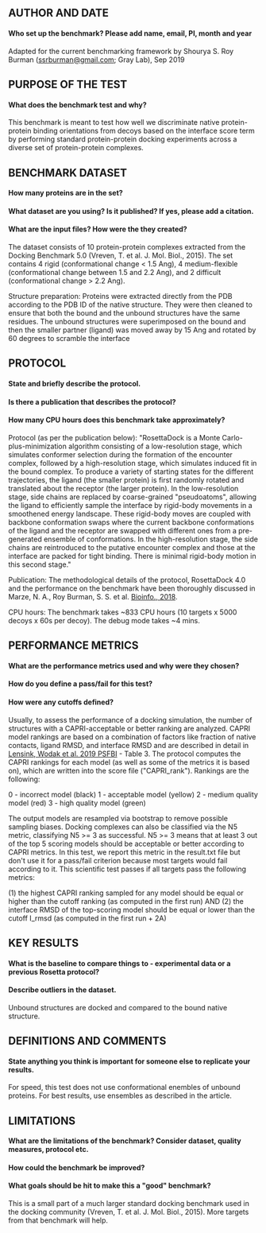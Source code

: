 ## AUTHOR AND DATE
#### Who set up the benchmark? Please add name, email, PI, month and year

Adapted for the current benchmarking framework by Shourya S. Roy Burman (ssrburman@gmail.com; Gray Lab), Sep 2019 

## PURPOSE OF THE TEST
#### What does the benchmark test and why?

This benchmark is meant to test how well we discriminate native protein-protein binding orientations from decoys based on the interface score term by performing standard protein-protein docking experiments across a diverse set of protein-protein complexes. 

## BENCHMARK DATASET
#### How many proteins are in the set?
#### What dataset are you using? Is it published? If yes, please add a citation.
#### What are the input files? How were the they created?

The dataset consists of 10 protein-protein complexes extracted from the Docking Benchmark 5.0 (Vreven, T. et al. J. Mol. Biol., 2015). The set contains 4 rigid (conformational change < 1.5 Ang), 4 medium-flexible (conformational change between 1.5 and 2.2 Ang), and 2 difficult (conformational change > 2.2 Ang).

Structure preparation:
Proteins were extracted directly from the PDB according to the PDB ID of the native structure. They were then cleaned to ensure that both the bound and the unbound structures have the same residues. The unbound structures were superimposed on the bound and then the smaller partner (ligand) was moved away by 15 Ang and rotated by 60 degrees to scramble the interface

## PROTOCOL
#### State and briefly describe the protocol.
#### Is there a publication that describes the protocol?
#### How many CPU hours does this benchmark take approximately?

Protocol (as per the publication below): "RosettaDock is a Monte Carlo-plus-minimization algorithm consisting of a low-resolution stage, which simulates conformer selection during the formation of the encounter complex, followed by a high-resolution stage, which simulates induced fit in the bound complex. To produce a variety of starting states for the different trajectories, the ligand (the smaller protein) is first randomly rotated and translated about the receptor (the larger protein). In the low-resolution stage, side chains are replaced by coarse-grained "pseudoatoms", allowing the ligand to efficiently sample the interface by rigid-body movements in a smoothened energy landscape. These rigid-body moves are coupled with backbone conformation swaps where the current backbone conformations of the ligand and the receptor are swapped with different ones from a pre-generated ensemble of conformations. In the high-resolution stage, the side chains are reintroduced to the putative encounter complex and those at the interface are packed for tight binding. There is minimal rigid-body motion in this second stage."

Publication:
The methodological details of the protocol, RosettaDock 4.0 and the performance on the benchmark have been thoroughly discussed in Marze, N. A., Roy Burman, S. S. et al. <a href="https://doi.org/10.1093/bioinformatics/bty355">Bioinfo., 2018</a>. 

CPU hours:
The benchmark takes ~833 CPU hours (10 targets x 5000 decoys x 60s per decoy). The debug mode takes ~4 mins.

## PERFORMANCE METRICS
#### What are the performance metrics used and why were they chosen?
#### How do you define a pass/fail for this test?
#### How were any cutoffs defined?

Usually, to assess the performance of a docking simulation, the number of structures with a CAPRI-acceptable or better ranking are analyzed. CAPRI model rankings are based on a combination of factors like fraction of native contacts, ligand RMSD, and interface RMSD and are described in detail in <a href="https://onlinelibrary.wiley.com/doi/abs/10.1002/prot.25870"> Lensink, Wodak et al. 2019 PSFBI</a> - Table 3. The protocol computes the CAPRI rankings for each model (as well as some of the metrics it is based on), which are written into the score file ("CAPRI_rank"). Rankings are the following:

0 - incorrect model (black)
1 - acceptable model (yellow)
2 - medium quality model (red)
3 - high quality model (green)

The output models are resampled via bootstrap to remove possible sampling biases. Docking complexes can also be classified via the N5 metric, classifying N5 >= 3 as successful. N5 >= 3 means that at least 3 out of the top 5 scoring models should be acceptable or better according to CAPRI metrics. In this test, we report this metric in the result.txt file but don't use it for a pass/fail criterion because most targets would fail according to it. This scientific test passes if all targets pass the following metrics:

(1) the highest CAPRI ranking sampled for any model should be equal or higher than the cutoff ranking (as computed in the first run) AND
(2) the interface RMSD of the top-scoring model should be equal or lower than the cutoff I_rmsd (as computed in the first run + 2A)


## KEY RESULTS
#### What is the baseline to compare things to - experimental data or a previous Rosetta protocol?
#### Describe outliers in the dataset. 

Unbound structures are docked and compared to the bound native structure.

## DEFINITIONS AND COMMENTS
#### State anything you think is important for someone else to replicate your results. 

For speed, this test does not use conformational enembles of unbound proteins. For best results, use ensembles as described in the article.

## LIMITATIONS
#### What are the limitations of the benchmark? Consider dataset, quality measures, protocol etc. 
#### How could the benchmark be improved?
#### What goals should be hit to make this a "good" benchmark?

This is a small part of a much larger standard docking benchmark used in the docking community (Vreven, T. et al. J. Mol. Biol., 2015). More targets from that benchmark will help.
